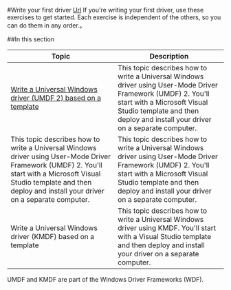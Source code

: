 #Write your first driver
[Url](https://msdn.microsoft.com/en-us/Library/Windows/Hardware/ff554811(v=vs.85).aspx)
If you're writing your first driver, use these exercises to get started. Each exercise is independent of the others, so you can do them in any order.。

##In this section

<table>
<thead>
<tr><th>Topic</th><th>Description</th></tr>
</thead>
<tbody>
<tr><td><a href="https://msdn.microsoft.com/en-us/Library/Windows/Hardware/hh439659(v=vs.85).aspx">Write a Universal Windows driver (UMDF 2) based on a template</a> </td>
<td>This topic describes how to write a Universal Windows driver using User-Mode Driver Framework (UMDF) 2. You'll start with a Microsoft Visual Studio template and then deploy and install your driver on a separate computer. </td></tr>
<tr><td>This topic describes how to write a Universal Windows driver using User-Mode Driver Framework (UMDF) 2. You'll start with a Microsoft Visual Studio template and then deploy and install your driver on a separate computer. </td>
<td>This topic describes how to write a Universal Windows driver using User-Mode Driver Framework (UMDF) 2. You'll start with a Microsoft Visual Studio template and then deploy and install your driver on a separate computer. </td></tr>
<tr><td>Write a Universal Windows driver (KMDF) based on a template </td>
<td>This topic describes how to write a Universal Windows driver using KMDF. You'll start with a Visual Studio template and then deploy and install your driver on a separate computer.</td></tr>
</tbody>
</table>

UMDF and KMDF are part of the Windows Driver Frameworks (WDF).
